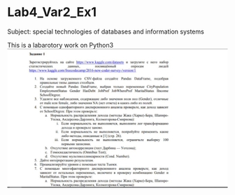 # Lab4_Var2_Ex1
Subject: special technologies of databases and information systems

This is a labarotory work on Python3
![](preview.PNG)
